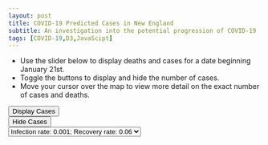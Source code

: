 ```yaml
---
layout: post
title: COVID-19 Predicted Cases in New England
subtitle: An investigation into the potential progression of COVID-19
tags: [COVID-19,D3,JavaScipt]
---
```



- Use the slider below to display deaths and cases for a date beginning January 21st.
- Toggle the buttons to display and hide the number of cases.
- Move your cursor over the map to view more detail on the exact number of cases and deaths.<br/>


<meta charset="utf-8">

<style> 
  .counties {
  fill: #fff;
}

.states {
  fill: none;
  stroke: #fff;
  stroke-linejoin: round;
}

.bubbles {
  stroke: #000;
  stroke-width: 0.25;
  fill-opacity: .35;
}

.bubbles-legend {
  stroke: #900;
  fill-opacity: 0;
}

.tip {
    position: absolute;
    padding: 5px;
    font: 12px sans-serif;
    color: white;
    background: dimgray;
    border: 0px;
    border-radius: 8px;
    pointer-events: none;
}
.label-text {
    font-size: 25px;
    font-family: sans-serif;
}

.title-text {
  font: 25px sans-serif;
  font-weight: bold;
  color: dimgray;
}

.subtitle-text {
  font: 15px sans-serif;
  font-weight: bold;
  color: dimgray;
}

.avg-text {
  font: 12px sans-serif;
  color: dimgray;
}

.btn-holder {
  position: absolute;
  top: 17%;
  left: 80%;
  transform: translate(-50%, -50%);
}
</style>

<div class="col-md-6" id="chartarea">
  <div class="btn-holder1">
    <div id="buttons">
        <button id="bubblesOn">Display Cases</button>
    </div>
 </div>
 <div class="btn-holder2">
   <div id="buttons">
       <button id="bubblesOff">Hide Cases</button>
   </div>
</div>
  <select>
      <option id="o1">Infection rate: 0.001; Recovery rate: 0.06</option>
      <option id="o2">Infection rate: 0.010; Recovery rate: 0.80</option>
      <option id="o3">Infection rate: 0.003; Recovery rate: 0.08</option>
  </select>
</div>

<script src="../lib/d3.v5.min.js"></script>
<script src="../lib/d3-scale-chromatic.v1.min.js"></script>
<script src="../lib/topojson.v2.min.js"></script>
<script src="../lib/d3-simple-slider.min.js"></script>
<script src="../lib/d3-tip.min.js"></script>
<script>

//create chart
var svg = d3.select("#chartarea").append("svg")
    .attr("width", 1230)
    .attr("height", 800);

var covid_cases = d3.map();
var covid_deaths = d3.map();
var regionMap = d3.map();
var countyMap = d3.map();
var parseTime = d3.timeParse("%Y-%m-%d");

var projection = d3.geoAlbersUsa().scale(4000).translate([-875, 900])
var path = d3.geoPath().projection(projection);
var dates = [];
var at_date;
var min_date;
var max_date;

var stats, counties, datelist, fipslist;
//legend -- for population
var x = d3.scaleLinear()
    .domain([1, 325000])
    .rangeRound([325, 875]);

var rangeGreys = ["#ffffff","#f0f0f0","#eaeaea","#d9d9d9","#c5c5c5","#bdbdbd", "#a9a9a9"
      ,"#a0a0a0","#969696","#888888","#828282","#737373","#646464","#525252","#3e3e3e"
      ,"#252525","#000000"];

var color = d3.scaleThreshold()
    .domain(d3.range(0, 325000, 20000))
    .range(rangeGreys);

var g = svg.append("g")
    .attr("class", "key")
    .attr("transform", "translate(60,-280)");//-150,45

g.selectAll("rect")
  .data(color.range().map(function(d) {
      d = color.invertExtent(d);
      if (d[0] == null) d[0] = x.domain()[0];
      if (d[1] == null) d[1] = x.domain()[1];
      return d;
    }))
  .enter().append("rect")
    .attr("width", 8)
    .attr("y", function(d) { return x(d[0]); })
    .attr("height", function(d) { return x(d[1]) - x(d[0]); })
    .attr("fill", function(d) { return color(d[0]); });

g.append("text")
    .attr("class", "caption")
    .attr("x", x.range()[0] + 95)
    .attr("y", -10)
    .attr("fill", "#000")
    .attr("transform", "rotate(90)")
    .style("font", "10px sans-serif")
    .text("Population by County");

g.call(d3.axisLeft(x)
    .tickSize(13)
    .tickFormat(function(x, i) { return (i === 16) ? x + "+" : x ; })
    .tickValues(color.domain()))
  .select(".domain")
    .remove();

//legend -- for cases
var bubbles_legend = svg.selectAll(".bubbles-legend")
    .data([20000, 50000, 100000])
    .enter().append("circle")
    .attr("class", "bubbles-legend")
    .attr("r", function(d) {
      return Math.sqrt(d) / (Math.PI * 2);
    })
    .attr("transform", "translate(700,550)")
    .attr("cy", d => -(Math.sqrt(d) / (Math.PI * 2)));

svg.append("text")
      .attr("transform", "translate(700,516)")
      .attr("text-anchor", "middle")
      .style("font", "10px sans-serif")
      .attr("fill", "#900")
      .text("20k");
svg.append("text")
      .attr("transform", "translate(700,490)")
      .attr("text-anchor", "middle")
      .style("font", "10px sans-serif")
      .attr("fill", "#900")
      .text("50k");
svg.append("text")
      .attr("transform", "translate(700,460)")
      .attr("text-anchor", "middle")
      .style("font", "10px sans-serif")
      .attr("fill", "#900")
      .text("100k");
svg.append("text")
      .attr("transform", "translate(700,563)")
      .attr("text-anchor", "middle")
      .style("font", "10px sans-serif")
      .text("Cases of COVID-19");

// tooltip
function strong(text) {
    return "<strong>" + text + "</strong>"
}

var tip = d3.tip()
    .attr("class", "tip")
    .offset([-5, 0])
    .html(function(d) {
        var county;
        if (d.id === '36047') {
          county = 'New York City';
        } else if (d.id === "29047") {
          county = 'Clay / Kansas City';
        } else if (d.id === '17031') {
          county = 'Cook / Chicago';
        } else {
          county = d.properties.name;
        }
        var state = regionMap.get(+d.id);
        var cases = covid_cases.get(at_rate).get(at_date).get(d.id);
        var pop = covid_deaths.get(at_rate).get(at_date).get(d.id);
        if (cases === undefined) {
             cases = 0;
        }
        return "State: " + strong(state) +
            "<br>County: " + strong(county) +
            "<br>Population: " + strong(pop) +
            "<br>Cases: " + strong(cases) +
            "</span>";
    });

svg.call(tip);

function handleMouseOver(d) {
    tip.show(d);
    d3.select(this)
        .attr("stroke", "white")
        .attr("stroke-width", "6")
    };
function handleMouseOut(d) {
    tip.hide(d);
    d3.select(this)
        .attr("stroke", "none")
    };

function checker(x) {
  return (x === undefined ? 0 : x);
}

function rad(id) {
  return ( (!show_bubbles) ? 0 : Math.sqrt(checker(covid_cases.get(at_rate).get(at_date).get(id))) / (Math.PI * 2));
}

//button details
var show_bubbles = true;
d3.selectAll("button")
  .on("click", function() {
    show_bubbles = (this.id == 'bubblesOn');
    redraw();
  });


//dropdown details
var show_og = 0;
d3.selectAll("select")
  .on("change", function(d) {
    console.log(d);
    console.log(this.selectedIndex);
    show_og = this.selectedIndex;
    at_rate = ratelist[show_og]
    redraw();
  });

/*****************************************************************************/

  var promises = [
    d3.json("../counties-10m.json"),
    // d3.csv("https://raw.githubusercontent.com/nytimes/covid-19-data/master/us-counties.csv", function(d) {
    d3.csv("../data/total_combined.csv", function(d) {
        return {date: d.date
                , county:d.county
                , state:d.state
                , fips:d.fips
                , cases: +d.cases * 1000
                , rates: d.rate
                , pop: +d.population};
    }),
    d3.csv("../data/state_county_map.csv", function(d) {
      regionMap.set(+d.fips, d.state);
    })
  ]

  Promise.all(promises).then(ready);

//preliminary plot
function ready(data) {

  us = data[0];
  stats = data[1];
  counties = data[2];
  counties.map(function (d) {
      regionMap.set(d['fips'], d['state']);
      countyMap.set(d['fips'], d['county']);
  });

  stats.forEach(function(item) {
    if (item['fips'] === "") {
      //its a random City
      if (item['county'] === "New York City") {
        //36047: KINGS COUNTY, FOR NYC
        item['fips'] = "36047";
      } else if (item['county'] === "Kansas City") {
        //29047: CLAY COUNTY, MO, FOR KANSAS CITY
        item['fips'] = "29047";
      }
    }
  });

  //get list of unique dates and fips
  datelist = [...new Set(stats.map(d=>d.date))];
  ratelist = [...new Set(stats.map(d=>d.rates))]
  fipslist = [...new Set(stats.map(d=>d.fips))];

  //make full list of dates, county values & set default to 0
  for (z=0; z<ratelist.length; z++) {
    r = ratelist[z];
    covid_cases.set(r, d3.map());
    covid_deaths.set(r, d3.map());
    for (i=0; i<datelist.length; i++) {
        d = datelist[i]; // the date
        covid_cases.get(r).set(d, d3.map());
        covid_deaths.get(r).set(d, d3.map());

        // covid_cases.set(d, d3.map());
        // covid_deaths.set(d, d3.map());
        for (j=0; j<fipslist.length; j++) {
            fips = fipslist[j];
            covid_cases.get(r).get(d).set(fips, 0);
            covid_deaths.get(r).get(d).set(fips, 0);
        }
    }
  }

  //assign data to right date
  for (i=0; i<stats.length; i++) {
      r = stats[i]; // the row
      covid_cases.get(r['rates']).get(r['date']).set( r['fips'], r['cases']);
      covid_deaths.get(r['rates']).get(r['date']).set(r['fips'], r['pop']);
  }

  at_date = datelist[datelist.length - 1];
  at_rate = ratelist[0];
  console.log(at_rate);
  console.log(ratelist[1]);
  min_date = datelist[0];
  max_date = datelist[datelist.length - 1];

  //slider to view the data as it happened
  var dispatch = d3.dispatch("input", "statechange");
  var slider = d3.sliderBottom()
      .min(parseTime(min_date))
      .max(parseTime(max_date))
      .width(500)
      .tickFormat(d3.timeFormat("%m-%d"))
      .tickValues(dates.forEach(element => parseTime(element)))
      .default(parseTime(max_date))
      .handle(
        d3
          .symbol()
          .type(d3.symbolCircle)
          .size(200)()
      )
      .on("end", function(value) {
        at_date = d3.timeFormat("%Y-%m-%d")(value);
        redraw();
      });

  svg.append("g")
      .call(slider)
      .attr("transform", "translate(220,20)");

  init_graph();
  redraw();
}

function init_graph() {
  svg.append("g")
      .attr("class", "counties")
    .selectAll("path")
    .data(topojson.feature(us, us.objects.counties).features.filter(function(d) {
      //23 = maine 50 = vermont
      return d.id.startsWith("23") || d.id.startsWith("50") || d.id.startsWith("44") || d.id.startsWith("33") || d.id.startsWith("09");
    }))
    .enter().append("path")
      .attr("fill", function(d) { return color(0); })
      .attr("d", path)
      .on("mouseover", handleMouseOver)
      .on("mouseout", handleMouseOut);

  svg.append("path")
      .datum(topojson.mesh(us, us.objects.counties, function(a, b) { return a !== b; }))
      .attr("class", "states")
      .attr("d", path);

  var bubbies = svg.selectAll(".bubbles")
      .data(topojson.feature(us, us.objects.counties).features.filter(function(d) {
        return d.id.startsWith("23") || d.id.startsWith("50") || d.id.startsWith("44") || d.id.startsWith("33") || d.id.startsWith("09");
      }))
      .enter().append("circle")
      .attr("class", "bubbles")
      .attr("r", function(d) { return 0; })
      .attr("cx", function(d) { return path.centroid(d)[0] })
      .attr("cy", function(d) { return path.centroid(d)[1] })
      .style("fill", "#900")
      .on("mouseover", handleMouseOver)
      .on("mouseout", handleMouseOut);
}

function redraw() {

  d3.selectAll(".counties")
      .selectAll("path").transition().duration(50)
      .attr("fill", function(d) {
          initCovidd = covid_deaths.get(at_rate).get(at_date).get(d.id);
          if (initCovidd === undefined || initCovidd < 1) {
            value = 0;
          } else {
            value = initCovidd;
          }
          return color(value);
      });

  d3.selectAll(".bubbles")
      .transition().duration(2000)
      .attr("r", function(d) { return rad(d.id); });
}
</script>
